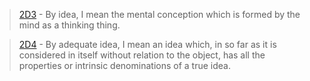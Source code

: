 <!--

The mind strives to conceive ideas that enhance the body’s activity, leading to a harmonious and beneficial cycle of improvement for both mind and body.


> PROP. XII. The mind, as far as it can, endeavours to conceive those things, which increase or help the power of activity in the body.

Proof.—So long as the human body is affected in a mode, which involves the nature of any external body, the human mind will regard that external body as present (II. xvii.), and consequently (II. vii.), so long as the human mind regards an external body as present, that is (II. xvii. note), conceives it, the human body is affected in a mode, which involves the nature of the said external body; thus so long as the mind conceives things, which increase or help the power of activity in our body, the body is affected in modes which increase or help its power of activity (III. Post. i.); consequently (III. xi.) the mind's power of thinking is for that period increased or helped. Thus (III. vi., ix.) the mind, as far as it can, endeavours to imagine such things. Q.E.D. -->

> [2D3](https://ethica.bc.edu/#/element/2D3) - By idea, I mean the mental conception which is formed by the mind as a thinking thing.

> [2D4](https://ethica.bc.edu/#/element/2D4) - By adequate idea, I mean an idea which, in so far as it is considered in itself without relation to the object, has all the properties or intrinsic denominations of a true idea.
